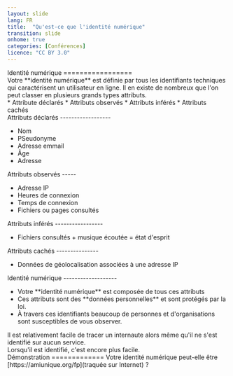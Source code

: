 ```yaml
---
layout: slide
lang: FR
title:  "Qu'est-ce que l'identité numérique"
transition: slide
onhome: true
categories: [Conférences]
licence: "CC BY 3.0"
---
```


<section data-markdown>
Identité numérique
=================
</section>

<section data-markdown>
Votre **identité numérique** est définie par tous les identifiants techniques qui caractérisent un utilisateur en ligne. Il en existe de nombreux que l'on peut classer en plusieurs grands types attributs.
</section>

<section data-markdown>
  * Attribute déclarés
  * Attributs observés
  * Attributs inférés
  * Attributs cachés  
</section>

<section data-markdown>
Attributs déclarés
------------------

  * Nom
  * PSeudonyme
  * Adresse emmail
  * Âge
  * Adresse
</section>

<section data-markdown>
Attributs observés
-----

  * Adresse IP
  * Heures de connexion
  * Temps de connexion
  * Fichiers ou pages consultés
</section>

<section data-markdown>
Attributs inférés
-----------------

  * Fichiers consultés + musique écoutée = état d'esprit
</section>

<section data-markdown>
Attributs cachés
---------------

  * Données de géolocalisation associées à une adresse IP
</section>

<section data-markdown>
Identité numérique
-------------------

<ul>
  <li class="fragment">Votre **identité numérique** est composée de tous ces attributs</li>
  <li class="fragment">Ces attributs sont des **données personnelles** et sont protégés par la loi.</li>
  <li class="fragment">À travers ces identifiants beaucoup de personnes et d'organisations sont susceptibles de vous observer.</li>
</ul>
</section>

<section data-markdown>
Il est relativement facile de tracer un internaute alors même qu'il ne s'est identifié sur aucun service.
</section>

<section data-markdown>
Lorsqu'il est identifié, c'est encore plus facile.
</section>

<section data-markdown>
Démonstration
=============
Votre identité numérique peut-elle être [https://amiunique.org/fp](traquée sur Internet) ? 
</section>

